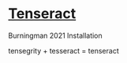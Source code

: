 # [Tenseract](http://tenseract.art)

Burningman 2021 Installation

tensegrity + tesseract = tenseract

